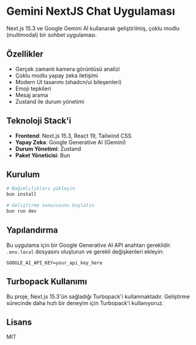 # Gemini NextJS Chat Uygulaması

Next.js 15.3 ve Google Gemini AI kullanarak geliştirilmiş, çoklu modlu (multimodal) bir sohbet uygulaması.

## Özellikler

- Gerçek zamanlı kamera görüntüsü analizi
- Çoklu modlu yapay zeka iletişimi
- Modern UI tasarımı (shadcn/ui bileşenleri)
- Emoji tepkileri
- Mesaj arama
- Zustand ile durum yönetimi

## Teknoloji Stack'i

- **Frontend**: Next.js 15.3, React 19, Tailwind CSS
- **Yapay Zeka**: Google Generative AI (Gemini)
- **Durum Yönetimi**: Zustand
- **Paket Yöneticisi**: Bun

## Kurulum

```bash
# Bağımlılıkları yükleyin
bun install

# Geliştirme sunucusunu başlatın
bun run dev
```

## Yapılandırma

Bu uygulama için bir Google Generative AI API anahtarı gereklidir. `.env.local` dosyasını oluşturun ve gerekli değişkenleri ekleyin:

```env
GOOGLE_AI_API_KEY=your_api_key_here
```

## Turbopack Kullanımı

Bu proje, Next.js 15.3'ün sağladığı Turbopack'i kullanmaktadır. Geliştirme sürecinde daha hızlı bir deneyim için Turbopack'i kullanıyoruz.

## Lisans

MIT



